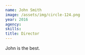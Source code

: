```yaml
---
name: John Smith
image: /assets/img/circle-124.png
year: 2016
agency:
skills:
title: Director
---
```


John is the best.
